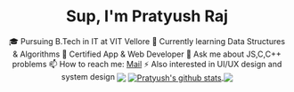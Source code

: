<center><h1 align="center">Sup, I'm Pratyush Raj</h1>

🎓 Pursuing B.Tech in IT at VIT Vellore
🧩 Currently learning Data Structures & Algorithms
📱 Certified App & Web Developer
💬 Ask me about JS,C,C++ problems 
📫 How to reach me: [Mail](mailto:pratyushraj0176@gmail.com)
⚡ Also interested in UI/UX design and system design
<img align="center" src="https://github-profile-trophy.vercel.app/?username=pratyush017&margin-w=15&column=7&row=8" />
<a href="https://github.com/Pratyush017">
  <img align="center" src="https://github-readme-stats.vercel.app/api?username=pratyush017&show_icons=true&include_all_commits=true&theme=material-palenight" alt="Pratyush's github stats" />
</a>
<a href="https://github.com/Pratyush017">
  <img align="center" src="https://github-readme-stats.vercel.app/api/top-langs/?username=pratyush017&layout=compact&theme=material-palenight" />
</a>
